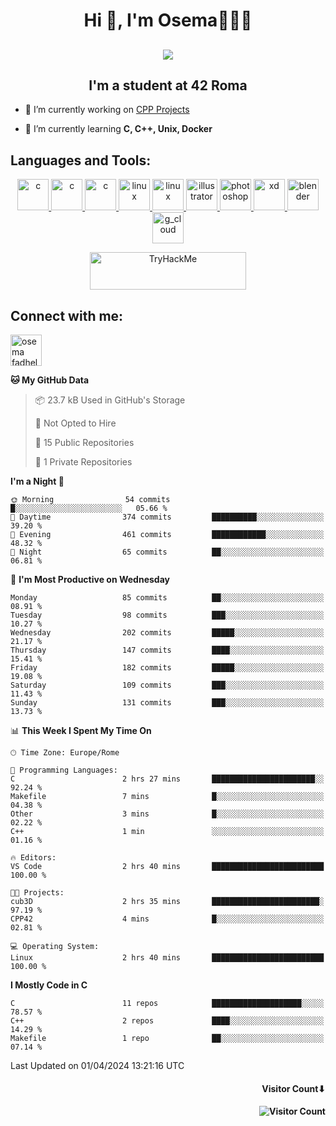<h1 align="center">Hi 👋, I'm Osema👨🏽‍💻</h1>

<h2 align="center"> <a href="https://www.showmyip.com/"><img src="https://github.com/OsemaFadhel/OsemaFadhel/blob/main/img/cybersecurity%20framework.webp" /></a> </h2> 

<h2 align="center">I'm a student at 42 Roma</h3>

- 🔭 I’m currently working on [CPP Projects](https://github.com/OsemaFadhel/CPP42) 

- 🌱 I’m currently learning **C, C++, Unix, Docker**

<h2 align="left">Languages and Tools:</h3>
<p align="center"> 
</a> <a href="https://en.wikipedia.org/wiki/C_(programming_language)" target="_blank" rel="noreferrer">  <img src="https://skillicons.dev/icons?i=c" alt="c" width="50" height="50"/> 
</a> <a href="https://en.wikipedia.org/wiki/C%2B%2B" target="_blank" rel="noreferrer">  <img src="https://skillicons.dev/icons?i=cpp" alt="c" width="50" height="50"/> 
</a> <a href="https://www.python.org/" target="_blank" rel="noreferrer">  <img src="https://skillicons.dev/icons?i=py" alt="c" width="50" height="50"/> 
</a> <a href="https://www.linux.org/" target="_blank" rel="noreferrer"> <img src="https://skillicons.dev/icons?i=linux" alt="linux" width="50" height="50"/> 
</a> <a href="https://code.visualstudio.com/" target="_blank" rel="noreferrer"> <img src="https://skillicons.dev/icons?i=vscode" alt="linux" width="50" height="50"/>
</a> <a href="https://www.adobe.com/in/products/illustrator.html" target="_blank" rel="noreferrer"> <img src="https://skillicons.dev/icons?i=ai" alt="illustrator" width="50" height="50"/> 
</a> <a href="https://www.photoshop.com/enwhat" target="_blank" rel="noreferrer"> <img src="https://skillicons.dev/icons?i=ps" alt="photoshop" width="50" height="50"/> 
</a> <a href="https://www.adobe.com/products/xd.html" target="_blank" rel="noreferrer"> <img src="https://skillicons.dev/icons?i=xd" alt="xd" width="50" height="50"/> 
</a> <a href="https://www.blender.org/" target="_blank" rel="noreferrer"><img src="https://skillicons.dev/icons?i=blender" alt="blender" width="50" height="50"/> 
</a> <a href="https://www.cloudskillsboost.google/public_profiles/3779024f-fae6-49a8-9430-003b65de5349"><img src="https://skillicons.dev/icons?i=gcp" alt="g_cloud" width="50" height="50"/> </a>
</p>
<p align="center"> 
</a> <a href="https://tryhackme.com/p/fazzel"><img src="https://tryhackme-badges.s3.amazonaws.com/fazzel.png" alt="TryHackMe" width="250" height="60"> </a> 

<h2 align="leftt">Connect with me:</h3>
<p align="left">
<a href="https://it.linkedin.com/in/osema-fadhel-7a1996174?trk=people-guest_people_search-card" target="blank"><img align="center" src="https://skillicons.dev/icons?i=linkedin" alt="osema fadhel" height="50" width="50" /></a>
</p>

<!--START_SECTION:waka-->
**🐱 My GitHub Data** 

> 📦 23.7 kB Used in GitHub's Storage 
 > 
> 🚫 Not Opted to Hire
 > 
> 📜 15 Public Repositories 
 > 
> 🔑 1 Private Repositories 
 > 
**I'm a Night 🦉** 

```text
🌞 Morning                54 commits          █░░░░░░░░░░░░░░░░░░░░░░░░   05.66 % 
🌆 Daytime                374 commits         ██████████░░░░░░░░░░░░░░░   39.20 % 
🌃 Evening                461 commits         ████████████░░░░░░░░░░░░░   48.32 % 
🌙 Night                  65 commits          ██░░░░░░░░░░░░░░░░░░░░░░░   06.81 % 
```
📅 **I'm Most Productive on Wednesday** 

```text
Monday                   85 commits          ██░░░░░░░░░░░░░░░░░░░░░░░   08.91 % 
Tuesday                  98 commits          ███░░░░░░░░░░░░░░░░░░░░░░   10.27 % 
Wednesday                202 commits         █████░░░░░░░░░░░░░░░░░░░░   21.17 % 
Thursday                 147 commits         ████░░░░░░░░░░░░░░░░░░░░░   15.41 % 
Friday                   182 commits         █████░░░░░░░░░░░░░░░░░░░░   19.08 % 
Saturday                 109 commits         ███░░░░░░░░░░░░░░░░░░░░░░   11.43 % 
Sunday                   131 commits         ███░░░░░░░░░░░░░░░░░░░░░░   13.73 % 
```


📊 **This Week I Spent My Time On** 

```text
🕑︎ Time Zone: Europe/Rome

💬 Programming Languages: 
C                        2 hrs 27 mins       ███████████████████████░░   92.24 % 
Makefile                 7 mins              █░░░░░░░░░░░░░░░░░░░░░░░░   04.38 % 
Other                    3 mins              █░░░░░░░░░░░░░░░░░░░░░░░░   02.22 % 
C++                      1 min               ░░░░░░░░░░░░░░░░░░░░░░░░░   01.16 % 

🔥 Editors: 
VS Code                  2 hrs 40 mins       █████████████████████████   100.00 % 

🐱‍💻 Projects: 
cub3D                    2 hrs 35 mins       ████████████████████████░   97.19 % 
CPP42                    4 mins              █░░░░░░░░░░░░░░░░░░░░░░░░   02.81 % 

💻 Operating System: 
Linux                    2 hrs 40 mins       █████████████████████████   100.00 % 
```

**I Mostly Code in C** 

```text
C                        11 repos            ████████████████████░░░░░   78.57 % 
C++                      2 repos             ████░░░░░░░░░░░░░░░░░░░░░   14.29 % 
Makefile                 1 repo              ██░░░░░░░░░░░░░░░░░░░░░░░   07.14 % 
```




 Last Updated on 01/04/2024 13:21:16 UTC
<!--END_SECTION:waka-->

<h4 align="right">Visitor Count⬇</h4>

<h4 align="right"> 

![Visitor Count](https://profile-counter.glitch.me/OsemaFadhel/count.svg) </h4>

